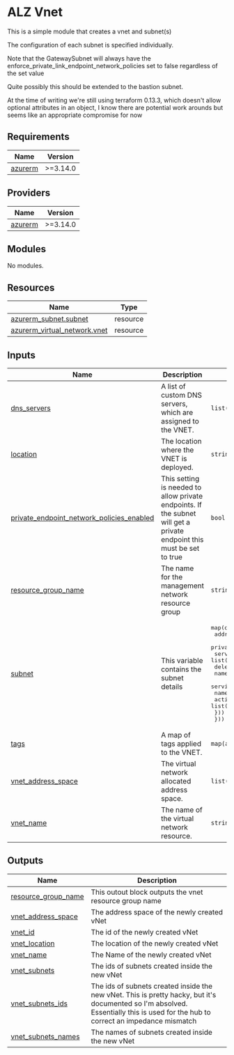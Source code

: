 # ALZ Vnet

This is a simple module that creates a vnet and subnet(s)

The configuration of each subnet is specified individually.

Note that the GatewaySubnet will always have the enforce_private_link_endpoint_network_policies set to false regardless of the set value

Quite possibly this should be extended to the bastion subnet.

At the time of writing we're still using terraform 0.13.3, which doesn't allow optional attributes in an object, I know there are potential work arounds but seems like an appropriate compromise for now

<!-- BEGIN_TF_DOCS -->

## Requirements

| Name                                                               | Version  |
| ------------------------------------------------------------------ | -------- |
| <a name="requirement_azurerm"></a> [azurerm](#requirement_azurerm) | >=3.14.0 |

## Providers

| Name                                                         | Version  |
| ------------------------------------------------------------ | -------- |
| <a name="provider_azurerm"></a> [azurerm](#provider_azurerm) | >=3.14.0 |

## Modules

No modules.

## Resources

| Name                                                                                                                            | Type     |
| ------------------------------------------------------------------------------------------------------------------------------- | -------- |
| [azurerm_subnet.subnet](https://registry.terraform.io/providers/hashicorp/azurerm/latest/docs/resources/subnet)                 | resource |
| [azurerm_virtual_network.vnet](https://registry.terraform.io/providers/hashicorp/azurerm/latest/docs/resources/virtual_network) | resource |

## Inputs

| Name                                                                                                                                                         | Description                                                                                                           | Type                                                                                                                                                                                                                                                                                                            | Default | Required |
| ------------------------------------------------------------------------------------------------------------------------------------------------------------ | --------------------------------------------------------------------------------------------------------------------- | --------------------------------------------------------------------------------------------------------------------------------------------------------------------------------------------------------------------------------------------------------------------------------------------------------------- | ------- | :------: |
| <a name="input_dns_servers"></a> [dns_servers](#input_dns_servers)                                                                                           | A list of custom DNS servers, which are assigned to the VNET.                                                         | `list(any)`                                                                                                                                                                                                                                                                                                     | `[]`    |    no    |
| <a name="input_location"></a> [location](#input_location)                                                                                                    | The location where the VNET is deployed.                                                                              | `string`                                                                                                                                                                                                                                                                                                        | n/a     |   yes    |
| <a name="input_private_endpoint_network_policies_enabled"></a> [private_endpoint_network_policies_enabled](#input_private_endpoint_network_policies_enabled) | This setting is needed to allow private endpoints. If the subnet will get a private endpoint this must be set to true | `bool`                                                                                                                                                                                                                                                                                                          | `false` |    no    |
| <a name="input_resource_group_name"></a> [resource_group_name](#input_resource_group_name)                                                                   | The name for the management network resource group                                                                    | `string`                                                                                                                                                                                                                                                                                                        | n/a     |   yes    |
| <a name="input_subnet"></a> [subnet](#input_subnet)                                                                                                          | This variable contains the subnet details                                                                             | <pre>map(object({<br> address_prefixes = list(string)<br> private_endpoint_network_policies_enabled = bool<br> service_endpoints = list(string)<br> delegations = list(object({<br> name = string<br> service_delegation = list(object({<br> name = string<br> actions = list(string) }))<br> }))<br> }))</pre> | n/a     |   yes    |
| <a name="input_tags"></a> [tags](#input_tags)                                                                                                                | A map of tags applied to the VNET.                                                                                    | `map(any)`                                                                                                                                                                                                                                                                                                      | n/a     |   yes    |
| <a name="input_vnet_address_space"></a> [vnet_address_space](#input_vnet_address_space)                                                                      | The virtual network allocated address space.                                                                          | `list(string)`                                                                                                                                                                                                                                                                                                  | n/a     |   yes    |
| <a name="input_vnet_name"></a> [vnet_name](#input_vnet_name)                                                                                                 | The name of the virtual network resource.                                                                             | `string`                                                                                                                                                                                                                                                                                                        | n/a     |   yes    |

## Outputs

| Name                                                                                         | Description                                                                                                                                                                      |
| -------------------------------------------------------------------------------------------- | -------------------------------------------------------------------------------------------------------------------------------------------------------------------------------- |
| <a name="output_resource_group_name"></a> [resource_group_name](#output_resource_group_name) | This outout block outputs the vnet resource group name                                                                                                                           |
| <a name="output_vnet_address_space"></a> [vnet_address_space](#output_vnet_address_space)    | The address space of the newly created vNet                                                                                                                                      |
| <a name="output_vnet_id"></a> [vnet_id](#output_vnet_id)                                     | The id of the newly created vNet                                                                                                                                                 |
| <a name="output_vnet_location"></a> [vnet_location](#output_vnet_location)                   | The location of the newly created vNet                                                                                                                                           |
| <a name="output_vnet_name"></a> [vnet_name](#output_vnet_name)                               | The Name of the newly created vNet                                                                                                                                               |
| <a name="output_vnet_subnets"></a> [vnet_subnets](#output_vnet_subnets)                      | The ids of subnets created inside the new vNet                                                                                                                                   |
| <a name="output_vnet_subnets_ids"></a> [vnet_subnets_ids](#output_vnet_subnets_ids)          | The ids of subnets created inside the new vNet. This is pretty hacky, but it's documented so I'm absolved. Essentially this is used for the hub to correct an impedance mismatch |
| <a name="output_vnet_subnets_names"></a> [vnet_subnets_names](#output_vnet_subnets_names)    | The names of subnets created inside the new vNet                                                                                                                                 |

<!-- END_TF_DOCS -->
